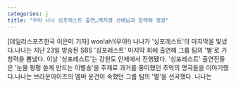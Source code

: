 ```yaml
---
categories: j
title: "우아 나나 싱포레스트 출연…백지영 선배님과 함께해 영광"
---
```

[데일리스포츠한국 이은미 기자] woo!ah!(우아!) 나나가 &#39;싱포레스트&#39;의 마지막을 빛냈다.나나는 지난 23일 방송된 SBS &#39;싱포레스트&#39; 마지막 회에 출연해 그룹 팀의 &#39;별&#39;로 가창력을 뽐냈다. 이날 &#39;싱포레스트&#39;는 강원도 인제에서 진행됐다. &#39;싱포레스트&#39; 출연진들은 &#39;눈물 펑펑 쏟게 만드는 이별송&#39;을 주제로 과거를 풍미했던 추억의 명곡들을 이야기했다.나나는 브라운아이즈의 멤버 윤건이 속했던 그룹 팀의 &#39;별&#39;을 선곡했다. 나나는